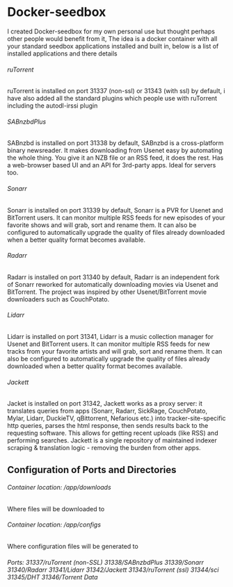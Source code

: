# Docker-seedbox
I created Docker-seedbox for my own personal use but thought perhaps other people would benefit from it, The idea is a docker container with all your standard seedbox applications installed and built in, below is a list of installed applications and there details

###### ruTorrent
ruTorrent is installed on port 31337 (non-ssl) or 31343 (with ssl) by default, i have also added all the standard plugins which people use with ruTorrent including the autodl-irssi plugin

###### SABnzbdPlus
SABnzbd is installed on port 31338 by default, SABnzbd is a cross-platform binary newsreader. It makes downloading from Usenet easy by automating the whole thing. You give it an NZB file or an RSS feed, it does the rest. Has a web-browser based UI and an API for 3rd-party apps. Ideal for servers too.

###### Sonarr
Sonarr is installed on port 31339 by default, Sonarr is a PVR for Usenet and BitTorrent users. It can monitor multiple RSS feeds for new episodes of your favorite shows and will grab, sort and rename them. It can also be configured to automatically upgrade the quality of files already downloaded when a better quality format becomes available.

###### Radarr
Radarr is installed on port 31340 by default, Radarr is an independent fork of Sonarr reworked for automatically downloading movies via Usenet and BitTorrent.
The project was inspired by other Usenet/BitTorrent movie downloaders such as CouchPotato.

###### Lidarr
Lidarr is installed on port 31341, Lidarr is a music collection manager for Usenet and BitTorrent users. It can monitor multiple RSS feeds for new tracks from your favorite artists and will grab, sort and rename them. It can also be configured to automatically upgrade the quality of files already downloaded when a better quality format becomes available.

###### Jackett
Jacket is installed on port 31342, Jackett works as a proxy server: it translates queries from apps (Sonarr, Radarr, SickRage, CouchPotato, Mylar, Lidarr, DuckieTV, qBittorrent, Nefarious etc.) into tracker-site-specific http queries, parses the html response, then sends results back to the requesting software. This allows for getting recent uploads (like RSS) and performing searches. Jackett is a single repository of maintained indexer scraping & translation logic - removing the burden from other apps.

## Configuration of Ports and Directories

###### Container location: /app/downloads
Where files will be downloaded to

###### Container location: /app/configs
Where configuration files will be generated to

###### Ports: 31337/ruTorrent (non-SSL) 31338/SABnzbdPlus 31339/Sonarr 31340/Radarr 31341/Lidarr 31342/Jackett 31343/ruTorrent (ssl) 31344/sci 31345/DHT 31346/Torrent Data